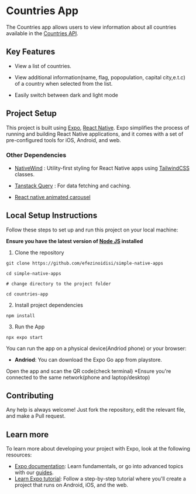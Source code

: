 # Countries App

The Countries app allows users to view information about all countries available in the [Countries API](https://restcountries.com/v3.1/all).

## Key Features

- View a list of countries.

- View additional information(name, flag, popopulation, capital city,e.t.c) of a country when selected from the list.

- Easily switch between dark and light mode

## Project Setup

This project is built using [Expo](https://docs.expo.dev/), [React Native](https://reactnative.dev/docs/). Expo simplifies the process of running and building React Native applications, and it comes with a set of pre-configured tools for iOS, Android, and web.

### Other Dependencies

- [NativeWind](https://www.nativewind.dev/) : Utility-first styling for React Native apps using [TailwindCSS](https://tailwindcss.com/) classes.

- [Tanstack Query](https://tanstack.com/query/latest/docs/framework/react/overview) : For data fetching and caching.

- [React native animated carousel](https://rn-carousel.dev/)

## Local Setup Instructions

Follow these steps to set up and run this project on your local machine:

**Ensure you have the latest version of [Node JS](https://nodejs.org/) installed**

1. Clone the repository

```
git clone https://github.com/efezinoidisi/simple-native-apps

cd simple-native-apps

# change directory to the project folder

cd countries-app

```

2. Install project dependencies

```
npm install

```

3. Run the App

```
npx expo start

```

You can run the app on a physical device(Andriod phone) or your browser:

- **Andriod**: You can download the Expo Go app from playstore.

Open the app and scan the QR code(check terminal) \*Ensure you're connected to the same network(phone and laptop/desktop)

## Contributing

Any help is always welcome! Just fork the repository, edit the relevant file, and make a Pull request.

## Learn more

To learn more about developing your project with Expo, look at the following resources:

- [Expo documentation](https://docs.expo.dev/): Learn fundamentals, or go into advanced topics with our [guides](https://docs.expo.dev/guides).
- [Learn Expo tutorial](https://docs.expo.dev/tutorial/introduction/): Follow a step-by-step tutorial where you'll create a project that runs on Android, iOS, and the web.
